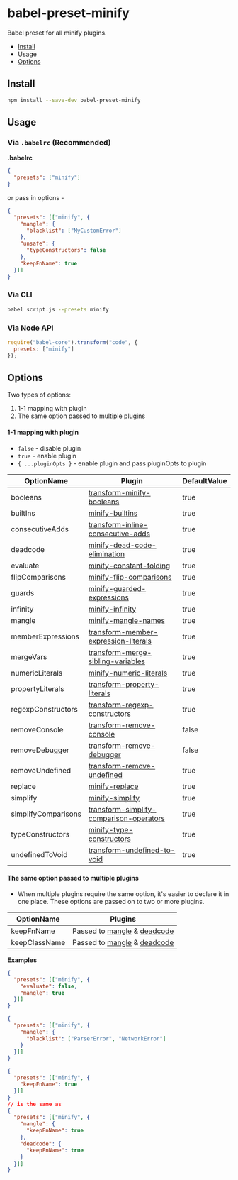 # babel-preset-minify

Babel preset for all minify plugins.

+ [Install](#install)
+ [Usage](#usage)
+ [Options](#options)

## Install

```sh
npm install --save-dev babel-preset-minify
```

## Usage

### Via `.babelrc` (Recommended)

**.babelrc**

```json
{
  "presets": ["minify"]
}
```

or pass in options -

```json
{
  "presets": [["minify", {
    "mangle": {
      "blacklist": ["MyCustomError"]
    },
    "unsafe": {
      "typeConstructors": false
    },
    "keepFnName": true
  }]]
}
```

### Via CLI

```sh
babel script.js --presets minify
```

### Via Node API

```javascript
require("babel-core").transform("code", {
  presets: ["minify"]
});
```

## Options

Two types of options:

1. 1-1 mapping with plugin
2. The same option passed to multiple plugins

#### 1-1 mapping with plugin

+ `false` - disable plugin
+ `true` - enable plugin
+ `{ ...pluginOpts }` - enable plugin and pass pluginOpts to plugin

OptionName          | Plugin                                                         | DefaultValue
----------          | ------                                                         | ------------
booleans            | [transform-minify-booleans][booleans]                          | true
builtIns            | [minify-builtins][builtIns]                                    | true
consecutiveAdds     | [transform-inline-consecutive-adds][consecutiveAdds]           | true
deadcode            | [minify-dead-code-elimination][deadcode]                       | true
evaluate            | [minify-constant-folding][evaluate]                            | true
flipComparisons     | [minify-flip-comparisons][flipComparisons]                     | true
guards              | [minify-guarded-expressions][guards]                           | true
infinity            | [minify-infinity][infinity]                                    | true
mangle              | [minify-mangle-names][mangle]                                  | true
memberExpressions   | [transform-member-expression-literals][memberExpressions]      | true
mergeVars           | [transform-merge-sibling-variables][mergeVars]                 | true
numericLiterals     | [minify-numeric-literals][numericLiterals]                     | true
propertyLiterals    | [transform-property-literals][propertyLiterals]                | true
regexpConstructors  | [transform-regexp-constructors][regexpConstructors]            | true
removeConsole       | [transform-remove-console][removeConsole]                      | false
removeDebugger      | [transform-remove-debugger][removeDebugger]                    | false
removeUndefined     | [transform-remove-undefined][removeUndefined]                  | true
replace             | [minify-replace][replace]                                      | true
simplify            | [minify-simplify][simplify]                                    | true
simplifyComparisons | [transform-simplify-comparison-operators][simplifyComparisons] | true
typeConstructors    | [minify-type-constructors][typeConstructors]                   | true
undefinedToVoid     | [transform-undefined-to-void][undefinedToVoid]                 | true

#### The same option passed to multiple plugins

+ When multiple plugins require the same option, it's easier to declare it in one place. These options are passed on to two or more plugins.

OptionName          | Plugins
----------          | -------
keepFnName          | Passed to [mangle][mangle] & [deadcode][deadcode]
keepClassName       | Passed to [mangle][mangle] & [deadcode][deadcode]

**Examples**

```json
{
  "presets": [["minify", {
    "evaluate": false,
    "mangle": true
  }]]
}
```

```json
{
  "presets": [["minify", {
    "mangle": {
      "blacklist": ["ParserError", "NetworkError"]
    }
  }]]
}
```

```json
{
  "presets": [["minify", {
    "keepFnName": true
  }]]
}
// is the same as
{
  "presets": [["minify", {
    "mangle": {
      "keepFnName": true
    },
    "deadcode": {
      "keepFnName": true
    }
  }]]
}
```

[booleans]: ../../packages/babel-plugin-transform-minify-booleans
[builtIns]: ../../packages/babel-plugin-minify-builtins
[consecutiveAdds]: ../../packages/babel-plugin-transform-inline-consecutive-adds
[deadcode]: ../../packages/babel-plugin-minify-dead-code-elimination
[evaluate]: ../../packages/babel-plugin-minify-constant-folding
[flipComparisons]: ../../packages/babel-plugin-minify-flip-comparisons
[guards]: ../../packages/babel-plugin-minify-guarded-expressions
[infinity]: ../../packages/babel-plugin-minify-infinity
[mangle]: ../../packages/babel-plugin-minify-mangle-names
[memberExpressions]: ../../packages/babel-plugin-transform-member-expression-literals
[mergeVars]: ../../packages/babel-plugin-transform-merge-sibling-variables
[numericLiterals]: ../../packages/babel-plugin-minify-numeric-literals
[propertyLiterals]: ../../packages/babel-plugin-transform-property-literals
[regexpConstructors]: ../../packages/babel-plugin-transform-regexp-constructors
[removeConsole]: ../../packages/babel-plugin-transform-remove-console
[removeDebugger]: ../../packages/babel-plugin-transform-remove-debugger
[removeUndefined]: ../../packages/babel-plugin-transform-remove-undefined
[replace]: ../../packages/babel-plugin-minify-replace
[simplify]: ../../packages/babel-plugin-minify-simplify
[simplifyComparisons]: ../../packages/babel-plugin-transform-simplify-comparison-operators
[typeConstructors]: ../../packages/babel-plugin-minify-type-constructors
[undefinedToVoid]: ../../packages/babel-plugin-transform-undefined-to-void
